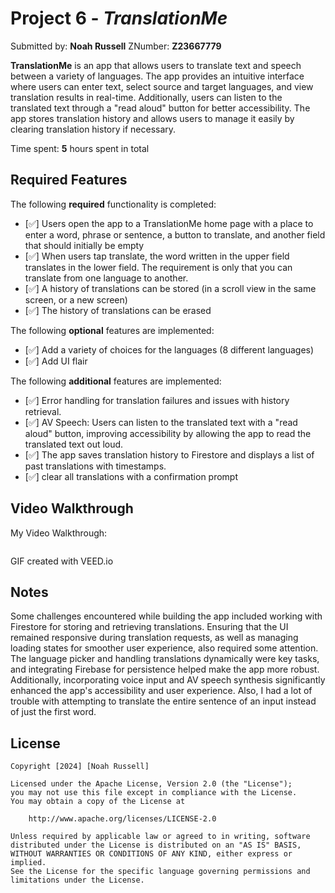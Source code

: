 # Project 6 - *TranslationMe*

Submitted by: **Noah Russell** ZNumber: **Z23667779**

**TranslationMe** is an app that allows users to translate text and speech between a variety of languages. The app provides an intuitive interface where users can enter text, select source and target languages, and view translation results in real-time. Additionally, users can listen to the translated text through a "read aloud" button for better accessibility. The app stores translation history and allows users to manage it easily by clearing translation history if necessary.

Time spent: **5** hours spent in total

## Required Features

The following **required** functionality is completed:

- [✅︎] Users open the app to a TranslationMe home page with a place to enter a word, phrase or sentence, a button to translate, and another field that should initially be empty
- [✅︎] When users tap translate, the word written in the upper field translates in the lower field. The requirement is only that you can translate from one language to another.
- [✅︎] A history of translations can be stored (in a scroll view in the same screen, or a new screen)
- [✅︎] The history of translations can be erased
 
The following **optional** features are implemented:

- [✅︎] Add a variety of choices for the languages (8 different languages)
- [✅︎] Add UI flair

The following **additional** features are implemented:

- [✅︎]  Error handling for translation failures and issues with history retrieval.
- [✅︎] AV Speech: Users can listen to the translated text with a "read aloud" button, improving accessibility by allowing the app to read the translated text out loud.
- [✅︎] The app saves translation history to Firestore and displays a list of past translations with timestamps.
- [✅︎] clear all translations with a confirmation prompt

## Video Walkthrough

My Video Walkthrough:

<img style="max-width:300px;" src="">

GIF created with VEED.io

## Notes

Some challenges encountered while building the app included working with Firestore for storing and retrieving translations. Ensuring that the UI remained responsive during translation requests, as well as managing loading states for smoother user experience, also required some attention. The language picker and handling translations dynamically were key tasks, and integrating Firebase for persistence helped make the app more robust. Additionally, incorporating voice input and AV speech synthesis significantly enhanced the app's accessibility and user experience. Also, I had a lot of trouble with attempting to translate the entire sentence of an input instead of just the first word.

## License

    Copyright [2024] [Noah Russell]

    Licensed under the Apache License, Version 2.0 (the "License");
    you may not use this file except in compliance with the License.
    You may obtain a copy of the License at

        http://www.apache.org/licenses/LICENSE-2.0

    Unless required by applicable law or agreed to in writing, software
    distributed under the License is distributed on an "AS IS" BASIS,
    WITHOUT WARRANTIES OR CONDITIONS OF ANY KIND, either express or implied.
    See the License for the specific language governing permissions and
    limitations under the License.
